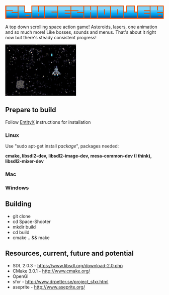 ![Alt text](https://raw.githubusercontent.com/RocSolidProductions/Space-Shooter/master/images/logo.png "Space shooter logo")

A top down scrolling space action game! Asteroids, lasers, one animation and so much more! Like bosses, sounds and menus. That's about it right now but there's steady consistent progress! 

![Alt text](https://github.com/RocSolidProductions/Space-Shooter/blob/master/images/Screenshoot1.png "Screenshoot")

## Prepare to build
Follow [EntityX](https://github.com/alecthomas/entityx.git) instructions for installation

### Linux
Use "sudo apt-get install *package*", packages needed: 

**cmake, libsdl2-dev, libsdl2-image-dev, mesa-common-dev (I think), libsdl2-mixer-dev**

### Mac

### Windows

## Building 
* git clone
* cd Space-Shooter
* mkdir build
* cd build
* cmake .. && make

## Resources, current, future and potential

* SDL 2.0.3       - https://www.libsdl.org/download-2.0.php
* CMake 3.0.1     - http://www.cmake.org/
* OpenGl
* sfxr            - http://www.drpetter.se/project_sfxr.html
* aseprite        - http://www.aseprite.org/

